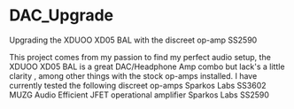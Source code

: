 # DAC_Upgrade
Upgrading the XDUOO XD05 BAL with the discreet op-amp SS2590

This project comes from my passion to find my perfect audio setup, the XDUOO XD05 BAL is a great DAC/Headphone Amp combo but lack's a little clarity , among other things with the stock op-amps installed.
I have currently tested the following discreet op-amps
Sparkos Labs SS3602
MUZG Audio Efficient JFET operational amplifier
Sparkos Labs SS2590
